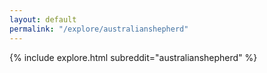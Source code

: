 ```yaml
---
layout: default
permalink: "/explore/australianshepherd"
---
```


{% include explore.html subreddit="australianshepherd" %}
